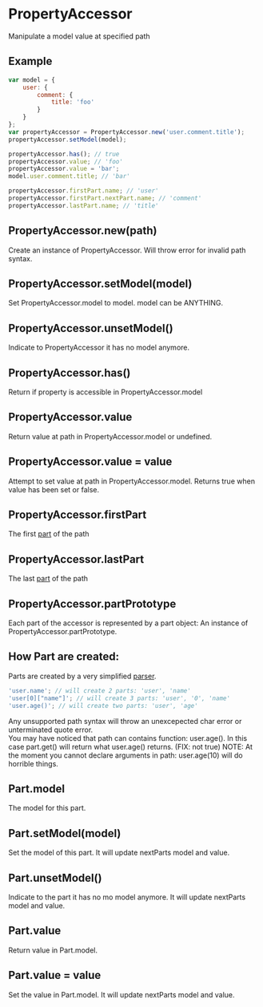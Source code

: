 PropertyAccessor
=============

Manipulate a model value at specified path 

## Example

```javascript
var model = {
	user: {
		comment: {
			title: 'foo'
		}
	}
};
var propertyAccessor = PropertyAccessor.new('user.comment.title');
propertyAccessor.setModel(model);

propertyAccessor.has(); // true
propertyAccessor.value; // 'foo'
propertyAccessor.value = 'bar';
model.user.comment.title; // 'bar'

propertyAccessor.firstPart.name; // 'user'
propertyAccessor.firstPart.nextPart.name; // 'comment'
propertyAccessor.lastPart.name; // 'title'
```

## PropertyAccessor.new(path)

Create an instance of PropertyAccessor. Will throw error for invalid path syntax.

## PropertyAccessor.setModel(model)

Set PropertyAccessor.model to model. model can be ANYTHING.

## PropertyAccessor.unsetModel()

Indicate to PropertyAccessor it has no model anymore.

## PropertyAccessor.has()

Return if property is accessible in PropertyAccessor.model

## PropertyAccessor.value

Return value at path in PropertyAccessor.model or undefined.

## PropertyAccessor.value = value

Attempt to set value at path in PropertyAccessor.model. Returns true when value has been set or false.

## PropertyAccessor.firstPart

The first [part](#PropertyAccessorpartPrototype) of the path

## PropertyAccessor.lastPart

The last [part](#PropertyAccessorpartPrototype) of the path

## PropertyAccessor.partPrototype

Each part of the accessor is represented by a part object: An instance of PropertyAccessor.partPrototype.

## How Part are created:

Parts are created by a very simplified [parser](./Lexer.js).

```javascript
'user.name'; // will create 2 parts: 'user', 'name'
'user[0]["name"]'; // will create 3 parts: 'user', '0', 'name'
'user.age()'; // will create two parts: 'user', 'age'
```

Any unsupported path syntax will throw an unexcepected char error or unterminated quote error.  
You may have noticed that path can contains function: user.age(). In this case part.get() will return what user.age() returns.  (FIX: not true)
NOTE: At the moment you cannot declare arguments in path: user.age(10) will do horrible things.

## Part.model

The model for this part.

## Part.setModel(model)

Set the model of this part. It will update nextParts model and value.

## Part.unsetModel()

Indicate to the part it has no mo model anymore. It will update nextParts model and value.

## Part.value

Return value in Part.model.

## Part.value = value

Set the value in Part.model. It will update nextParts model and value.
